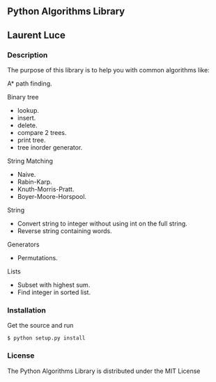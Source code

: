 ## Python Algorithms Library
## Laurent Luce

### Description
The purpose of this library is to help you with common algorithms like:

A* path finding.

Binary tree
  - lookup.
  - insert.
  - delete.
  - compare 2 trees.
  - print tree.
  - tree inorder generator.

String Matching
  - Naive.
  - Rabin-Karp.
  - Knuth-Morris-Pratt.
  - Boyer-Moore-Horspool.

String
  - Convert string to integer without using int on the full string.
  - Reverse string containing words.

Generators
  - Permutations.

Lists
  - Subset with highest sum.
  - Find integer in sorted list.

### Installation
Get the source and run

    $ python setup.py install

### License
The Python Algorithms Library is distributed under the MIT License
